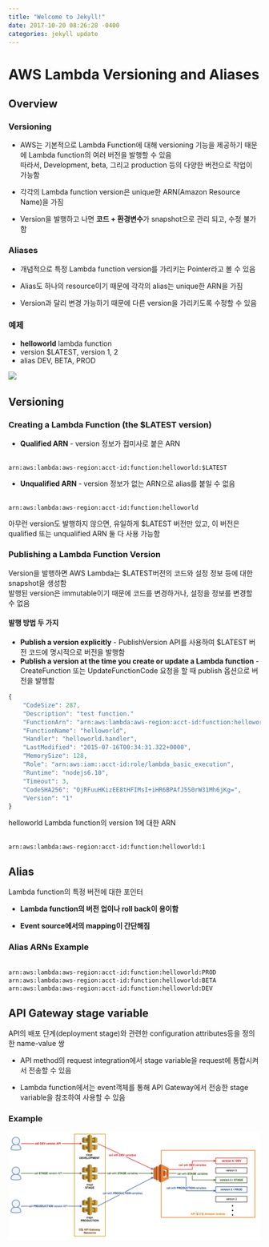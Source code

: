 ```yaml
---
title: "Welcome to Jekyll!"
date: 2017-10-20 08:26:28 -0400
categories: jekyll update
---
```



# AWS Lambda Versioning and Aliases

## Overview

### Versioning
* AWS는 기본적으로 Lambda Function에 대해 versioning 기능을 제공하기 때문에 Lambda function의 여러 버전을 발행할 수 있음  
따라서, Development, beta, 그리고 production 등의 다양한 버전으로 작업이 가능함

* 각각의  Lambda function version은  unique한 ARN(Amazon Resource Name)을 가짐

* Version을 발행하고 나면 **코드 + 환경변수**가 snapshot으로 관리 되고, 수정 불가함

### Aliases
* 개념적으로 특정 Lambda function version를 가리키는 Pointer라고 볼 수 있음

* Alias도 하나의 resource이기 때문에 각각의 alias는 unique한 ARN을 가짐

* Version과 달리 변경 가능하기 때문에 다른 version을 가리키도록 수정할 수 있음

### 예제
- **helloworld** lambda function  
- version $LATEST, version 1, 2
- alias DEV, BETA, PROD




![](https://pbs.twimg.com/media/CRMFJ1jWcAA13Tg.png:large)
## Versioning

### Creating a Lambda Function (the $LATEST version)

* **Qualified ARN** - version 정보가 접미사로 붙은 ARN


```

arn:aws:lambda:aws-region:acct-id:function:helloworld:$LATEST
```  
* **Unqualified ARN** - version 정보가 없는 ARN으로 alias를 붙일 수 없음


```

arn:aws:lambda:aws-region:acct-id:function:helloworld
```

아무런 version도 발행하지 않으면, 유일하게 $LATEST 버전만 있고, 이 버전은 qualified 또는 unqualified ARN 둘 다 사용 가능함  


### Publishing a Lambda Function Version

Version을 발행하면 AWS Lambda는 $LATEST버전의 코드와 설정 정보 등에 대한 snapshot을 생성함  
발행된 version은 immutable이기 때문에 코드를 변경하거나, 설정을 정보를 변경할 수 없음

#### 발행 방법 두 가지
* **Publish a version explicitly** - PublishVersion API를 사용하여  $LATEST 버전 코드에 명시적으로 버전을 발행함
* **Publish a version at the time you create or update a Lambda function** - CreateFunction 또는 UpdateFunctionCode 요청을 할 때 publish 옵션으로 버전을 발행함

```javascript
{
    "CodeSize": 287,
    "Description": "test function."
    "FunctionArn": "arn:aws:lambda:aws-region:acct-id:function:helloworld",
    "FunctionName": "helloworld",
    "Handler": "helloworld.handler",
    "LastModified": "2015-07-16T00:34:31.322+0000",
    "MemorySize": 128,
    "Role": "arn:aws:iam::acct-id:role/lambda_basic_execution",
    "Runtime": "nodejs6.10",
    "Timeout": 3,
    "CodeSHA256": "OjRFuuHKizEE8tHFIMsI+iHR6BPAfJ5S0rW31Mh6jKg=",
    "Version": "1" 
}
```

helloworld Lambda function의 version 1에 대한 ARN  

```

arn:aws:lambda:aws-region:acct-id:function:helloworld:1
```

## Alias

Lambda function의 특정 버전에 대한 포인터

* **Lambda function의 버전 업이나 roll back이 용이함**


* **Event source에서의 mapping이 간단해짐**


### Alias ARNs Example
```

arn:aws:lambda:aws-region:acct-id:function:helloworld:PROD
arn:aws:lambda:aws-region:acct-id:function:helloworld:BETA
arn:aws:lambda:aws-region:acct-id:function:helloworld:DEV
```



## API Gateway stage variable 
API의 배포 단계(deployment stage)와 관련한 configuration attributes등을 정의한 name-value 쌍

* API method의 request integration에서 stage variable을 request에 통합시켜서 전송할 수 있음

* Lambda function에서는 event객체를 통해 API Gateway에서 전송한 stage variable을 참조하여 사용할 수 있음



### Example
![](https://github.com/hwangssi/TIL/blob/master/aws/CI_STAGE.png?raw=true)

